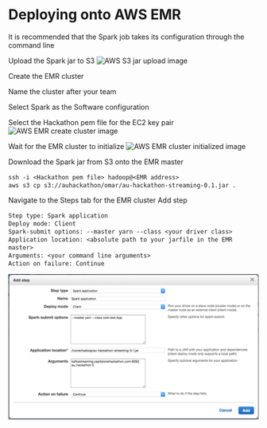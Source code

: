 # Deploying onto AWS EMR

It is recommended that the Spark job takes its configuration through the command line

Upload the Spark jar to S3
![AWS S3 jar upload image](https://github.com/badrishdavey/au-hackathon-streaming-app/raw/master/AWS_S3_Upload.png "AWS S3 jar upload")

Create the EMR cluster

Name the cluster after your team

Select Spark as the Software configuration

Select the Hackathon pem file for the EC2 key pair
![AWS EMR create cluster image](https://github.com/badrishdavey/au-hackathon-streaming-app/raw/master/AWS_EMR_Create_Cluster.png "AWS EMR Create Cluster")

Wait for the EMR cluster to initialize
![AWS EMR cluster initialized image](https://github.com/badrishdavey/au-hackathon-streaming-app/raw/master/AWS_EMR_Cluster_Initialized.png "AWS EMR Cluster Initialized")

Download the Spark jar from S3 onto the EMR master
```
ssh -i <Hackathon pem file> hadoop@<EMR address>
aws s3 cp s3://auhackathon/omar/au-hackathon-streaming-0.1.jar .
```

Navigate to the Steps tab for the EMR cluster
Add step
```
Step type: Spark application
Deploy mode: Client
Spark-submit options: --master yarn --class <your driver class>
Application location: <absolute path to your jarfile in the EMR master>
Arguments: <your command line arguments>
Action on failure: Continue
```
![AWS EMR Add Step image](https://github.com/badrishdavey/au-hackathon-streaming-app/raw/master/AWS_EMR_Add_Step.png "AWS EMR Add Step")